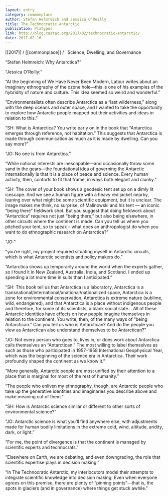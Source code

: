 ```yaml
---
layout: entry
category: commonplace
author: Stefan Helmreich and Jessica O’Reilly
title: The Technocratic Antarctic
publication: Platypus
link: http://blog.castac.org/2017/02/technocratic-antarctic/
date: 2017-02-16
---
```


[[2017]] / [[commonplace]] / 
 
Science, Dwelling, and Governance

“Stefan Helmreich: Why Antarctica?”

“Jessica O’Reilly:”

“At the beginning of We Have Never Been Modern, Latour writes about an imaginary ethnography of the ozone hole—this is one of his examples of the hybridity of nature and culture. This idea seemed so weird and wonderful.”

“Environmentalists often describe Antarctica as a “last wilderness,” along with the deep oceans and outer space, and I wanted to take the opportunity to explore how Antarctic people mapped out their activities and ideas in relation to this.”

“SH: What is Antarctica? You write early on in the book that “Antarctica emerges through reference, not habitation.” This suggests that Antarctica is made through communication as much as it is made by dwelling. Can you say more?”

“JO: No one is from Antarctica.”

“While national interests are inescapable—and occasionally throw some sand in the gears—the foundational idea of governing the Antarctic internationally is that it is a place of peace and science. Every human activity, then, contorts to fit that frame, in ways both elegant and clunky.”

“SH: The cover of your book shows a geodesic tent set up on a dimly lit icescape. And we see a human figure with a heavy red jacket nearby, leaning over what might be some scientific equipment, but it is unclear. The image makes me think, no surprise, of Malinowski and his tent — an iconic “being there” fieldwork shot. But you suggest that doing fieldwork about “Antarctica” requires not just “being there,” but also being elsewhere, in other circuits where the continent is made. Can you tell us where you pitched your tent, so to speak – what does an anthropologist do when you want to do ethnographic research on Antarctica?”

“JO:”

“you’re right, my project required situating myself in Antarctic circuits, which is what Antarctic scientists and policy makers do.”

“Antarctica shows up temporarily around the world when the experts gather, so I found it in New Zealand, Australia, India, and Scotland. I ended up spending a lot more time in suits than I anticipated.”

“SH: This book tell us that Antarctica is a laboratory, Antarctica is a transnational/international/anational/nationalized space, Antarctica is a zone for environmental conservation, Antarctica is extreme nature (sublime, wild, endangered), and that Antarctica is a place without indigenous people and therefore, for some of its scientists, a blank social slate… All of these Antarctic identities have effects on how people imagine themselves in relation to the continent. You write, then, of the many ways of “being Antarctican.” Can you tell us who is Antarctican? And do the people you view as Antarctican also understand themselves to be Antarctican?”

“JO: Not every person who goes to, lives in, or does work about Antarctica calls themselves an “Antarctican.” The most willing to label themselves as such as those who participated in 1957-1958 International Geophysical Year, which was the beginning of the science era in Antarctica. Their work profoundly shaped the continent as we know it.”

“More generally, Antarctic people are most unified by their attention to a place that is marginal for most of the rest of humanity.”

“The people who enliven my ethnography, though, are Antarctic people who take up the generative identities and imaginaries you describe above and make meaning out of them.”

“SH: How is Antarctic science similar or different to other sorts of environmental science?”

“JO: Antarctic science is what you’ll find anywhere else, with adjustments made for human bodily limitations in the extreme cold, wind, altitude, aridity, dark, or light.”

“For me, the point of divergence is that the continent is managed by scientific experts and technocrats.”

“Elsewhere on Earth, we are debating, and even downgrading, the role that scientific expertise plays in decision making.”

“In The Technocratic Antarctic, my interlocutors model their attempts to integrate scientific knowledge into decision making. Even when everyone agrees on this premise, there are plenty of “pinning points”—that is, the spots in glaciers (and in governance) where things get stuck awhile.”

